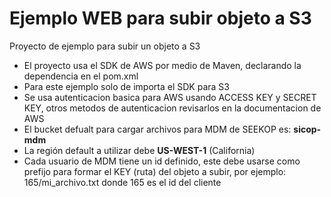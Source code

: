 # Ejemplo WEB para subir objeto a S3

Proyecto de ejemplo para subir un objeto a S3

- El proyecto usa el SDK de AWS por medio de Maven, declarando la dependencia en el pom.xml
- Para este ejemplo solo de importa el SDK para S3
- Se usa autenticacion basica para AWS usando ACCESS KEY y SECRET KEY, otros metodos de autenticacion revisarlos en la documentacion de AWS
- El bucket defualt para cargar archivos para MDM de SEEKOP es: **sicop-mdm**
- La región default a utilizar debe **US-WEST-1** (California)
- Cada usuario de MDM tiene un id definido, este debe usarse como prefijo para formar el KEY (ruta) del objeto a subir, por ejemplo: 165/mi_archivo.txt donde 165 es el id del cliente
